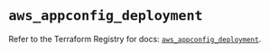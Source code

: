 # `aws_appconfig_deployment`

Refer to the Terraform Registry for docs: [`aws_appconfig_deployment`](https://registry.terraform.io/providers/hashicorp/aws/6.7.0/docs/resources/appconfig_deployment).
